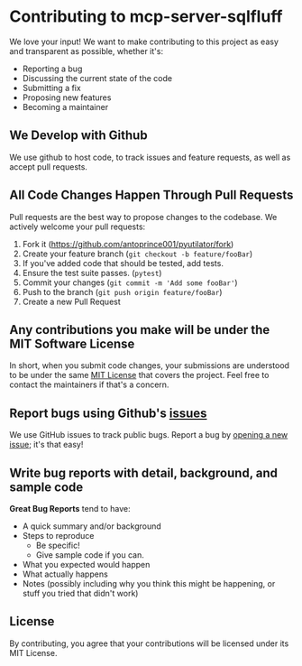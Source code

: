 # Contributing to mcp-server-sqlfluff
We love your input! We want to make contributing to this project as easy and transparent as possible, whether it's:

- Reporting a bug
- Discussing the current state of the code
- Submitting a fix
- Proposing new features
- Becoming a maintainer

## We Develop with Github
We use github to host code, to track issues and feature requests, as well as accept pull requests.

## All Code Changes Happen Through Pull Requests
Pull requests are the best way to propose changes to the codebase. We actively welcome your pull requests:

1. Fork it (<https://github.com/antoprince001/pyutilator/fork>)
2. Create your feature branch (`git checkout -b feature/fooBar`)
3. If you've added code that should be tested, add tests.
4. Ensure the test suite passes. (`pytest`)
5. Commit your changes (`git commit -m 'Add some fooBar'`)
6. Push to the branch (`git push origin feature/fooBar`)
7. Create a new Pull Request

## Any contributions you make will be under the MIT Software License
In short, when you submit code changes, your submissions are understood to be under the same [MIT License](https://github.com/antoprince001/pyutilator/blob/main/LICENSE.md) that covers the project. Feel free to contact the maintainers if that's a concern.

## Report bugs using Github's [issues](https://github.com/antoprince001/pyutilator/issues)
We use GitHub issues to track public bugs. Report a bug by [opening a new issue](https://github.com/antoprince001/pyutilator/issues); it's that easy!

## Write bug reports with detail, background, and sample code
**Great Bug Reports** tend to have:

- A quick summary and/or background
- Steps to reproduce
  - Be specific!
  - Give sample code if you can. 
- What you expected would happen
- What actually happens
- Notes (possibly including why you think this might be happening, or stuff you tried that didn't work)

## License
By contributing, you agree that your contributions will be licensed under its MIT License.
